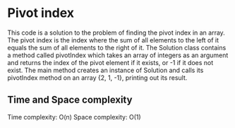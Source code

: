 # Pivot index

This code is a solution to the problem of finding the pivot index in an array. The pivot index is the index where the sum of all elements to the left of it equals the sum of all elements to the right of it. The Solution class contains a method called pivotIndex which takes an array of integers as an argument and returns the index of the pivot element if it exists, or -1 if it does not exist. The main method creates an instance of Solution and calls its pivotIndex method on an array {2, 1, -1}, printing out its result.

## Time and Space complexity

Time complexity: O(n)
Space complexity: O(1)
